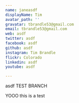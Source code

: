 ```yaml
---
name: janeasdf
displayName: Tim
avatar_path: ''
gravatar: tbrandle53@gmail.com
email: tbrandle53@gmail.com
web: asdf
twitter: asdf
facebook: asdf
github: asdf
instagram: Tim Brandle
flickr: Colorado
linkedin: asdf
youtube: asdf

---
```


<p>asdf TEST BRANCH</p>
<p>YOOO this is a test</p>

